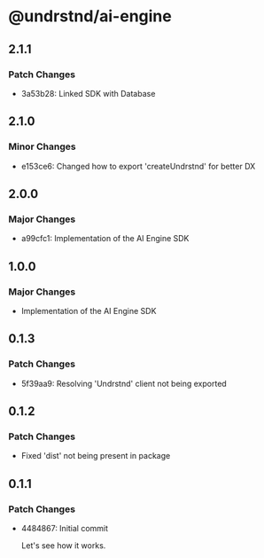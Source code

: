# @undrstnd/ai-engine

## 2.1.1

### Patch Changes

- 3a53b28: Linked SDK with Database

## 2.1.0

### Minor Changes

- e153ce6: Changed how to export 'createUndrstnd' for better DX

## 2.0.0

### Major Changes

- a99cfc1: Implementation of the AI Engine SDK

## 1.0.0

### Major Changes

- Implementation of the AI Engine SDK

## 0.1.3

### Patch Changes

- 5f39aa9: Resolving 'Undrstnd' client not being exported

## 0.1.2

### Patch Changes

- Fixed 'dist' not being present in package

## 0.1.1

### Patch Changes

- 4484867: Initial commit

  Let's see how it works.
